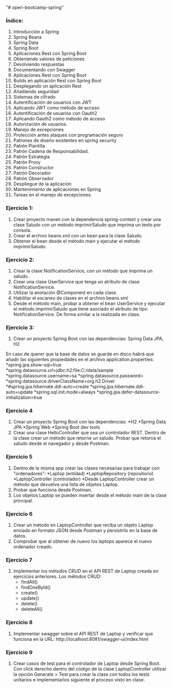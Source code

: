 "# open-bootcamp-spring" 

### Índice: 

1. Introducción a Spring
2. Spring Beans
3. Spring Data
4. Spring Boot
5. Aplicaciones Rest con Spring Boot
6. Obteniendo valores de peticiones
7. Devolviendo respuestas
8. Documentando con Swagger
9. Aplicaciones Rest con Spring Boot
10. Builds en aplicación Rest con Spring Boot
11. Desplegando un aplicación Rest
12. Añadiendo seguridad
13. Sistemas de cifrado
14. Autentificación de usuarios con JWT
15. Aplicando JWT como método de acceso
16. Autentificación de usuarios con Oauth2
17. Aplicando Oauth2 como método de acceso
18. Autorización de usuarios.
19. Manejo de excepciones
20. Protección antes ataques con programación seguro
21. Patrones de diseño existentes en spring security
22. Patrón Plantilla
23. Patrón Cadena de Responsabilidad.
24. Patrón Estrategía
25. Patrón Proxy
26. Patrón Constructor
27. Patrón Decorador
28. Patrón Observador
29. Despliegue de la aplicación
30. Mantenimiento de aplicaciones en Spring
31. Tareas en el manejo de excepciones.



### Ejercicio 1: 

1. Crear proyecto maven con la dependencia spring-context y crear una clase Saludo con un método imprimirSaludo que imprima un texto por consola.
2. Crear el archivo beans.xml con un bean para la clase Saludo.
3. Obtener el bean desde el método main y ejecutar el método imprimirSaludo.

### Ejercicio 2:
1. Crear la clase NotificationService, con un método que imprima un saludo.
2. Crear una clase UserService que tenga un atributo de clase NotificationService.
3. Utilizar la anotación @Component en cada clase.
4. Habilitar el escaneo de clases en el archivo beans.xml
5. Desde el método main, probar a obtener el bean UserService y ejecutar el método imprimirSaludo que tiene asociado el atributo de tipo NotificationService. De forma similar a la realizada en clase.

### Ejercicio 3:

1. Crear un proyecto Spring Boot con las dependencias: Spring Data JPA, H2

En caso de querer que la base de datos se guarde en disco habrá que añadir las siguientes propiedades en el archivo application.properties:
*spring.jpa.show-sql=true
*spring.datasource.url=jdbc:h2:file:C:/data/sample
*spring.datasource.username=sa
*spring.datasource.password=
*spring.datasource.driverClassName=org.h2.Driver
*#spring.jpa.hibernate.ddl-auto=create
*spring.jpa.hibernate.ddl-auto=update
*spring.sql.init.mode=always
*spring.jpa.defer-datasource-initialization=true




### Ejercicio 4

1. Crear un proyecto Spring Boot con las dependencias:
	*H2
	*Spring Data JPA
	*Spring Web
	*Spring Boot dev tools
2. Crear una clase HelloController que sea un controlador REST. Dentro de la clase crear un método que retorne un saludo. Probar que retorna el saludo desde el navegador y desde Postman.

### Ejercicio 5

1. Dentro de la misma app crear las clases necesarias para trabajar con "ordenadores":
	*Laptop (entidad)
	*LaptopRepository (repositorio)
	*LaptopController (controlador)
	*Desde LaptopController crear un método que devuelva una lista de objetos Laptop.
2. Probar que funciona desde Postman.
3. Los objetos Laptop se pueden insertar desde el método main de la clase principal.

### Ejercicio 6

1. Crear un método en LaptopController que reciba un objeto Laptop enviado en formato JSON desde Postman y persistirlo en la base de datos.
2. Comprobar que al obtener de nuevo los laptops aparece el nuevo ordenador creado.

### Ejercicio 7

1. Implementar los métodos CRUD en el API REST de Laptop creada en ejercicios anteriores.
	Los métodos CRUD:
	* findAll()
	* findOneById()
    * create()
	* update()
	* delete()
	* deleteAll()
	
	
### Ejercicio 8

1. Implementar swagger sobre el API REST de Laptop y verificar que funciona en la URL: http://localhost:8081/swagger-ui/index.html

### Ejercicio 9

1. Crear casos de test para el controlador de Laptop desde Spring Boot. Con click derecho dentro del código de la clase LaptopController utilizar la opción Generate > Test para crear la clase con todos los tests unitarios e implementarlos siguiente el proceso visto en clase.
